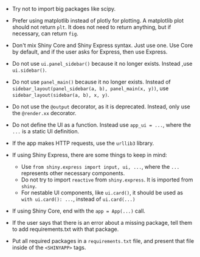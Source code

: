 - Try not to import big packages like scipy.

- Prefer using matplotlib instead of plotly for plotting. A matplotlib plot should not return `plt`. It does not need to return anything, but if necessary, can return `fig`.

- Don't mix Shiny Core and Shiny Express syntax. Just use one. Use Core by default, and if the user asks for Express, then use Express.

- Do not use `ui.panel_sidebar()` because it no longer exists. Instead ,use `ui.sidebar()`.

- Do not use `panel_main()` because it no longer exists. Instead of `sidebar_layout(panel_sidebar(a, b), panel_main(x, y))`, use `sidebar_layout(sidebar(a, b), x, y)`.

- Do not use the `@output` decorator, as it is deprecated. Instead, only use the `@render.xx` decorator.

- Do not define the UI as a function. Instead use `app_ui = ...`, where the `...` is a static UI definition.

- If the app makes HTTP requests, use the `urllib3` library.

- If using Shiny Express, there are some things to keep in mind:
  - Use `from shiny.express import input, ui, ...`, where the `...` represents other necessary components.
  - Do not try to import `reactive` from `shiny.express`. It is imported from `shiny`.
  - For nestable UI components, like `ui.card()`, it should be used as `with ui.card(): ...`, instead of `ui.card(...)`

- If using Shiny Core, end with the `app = App(...)` call.

- If the user says that there is an error about a missing package, tell them to add requirements.txt with that package.

- Put all required packages in a `requirements.txt` file, and present that file inside of the `<SHINYAPP>` tags.
